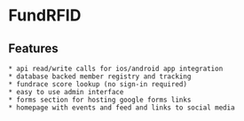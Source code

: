 # FundRFID

## Features
    * api read/write calls for ios/android app integration
    * database backed member registry and tracking
    * fundrace score lookup (no sign-in required)
    * easy to use admin interface
    * forms section for hosting google forms links
    * homepage with events and feed and links to social media
    